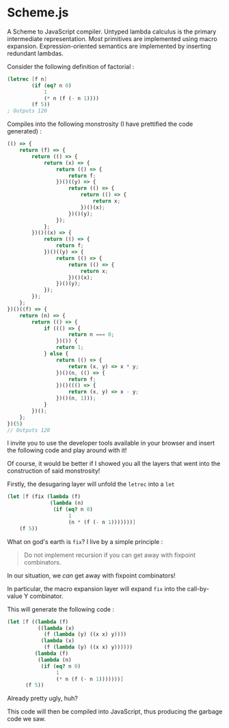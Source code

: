 # Scheme.js 

A Scheme to JavaScript compiler. Untyped lambda calculus is the primary intermediate representation. 
Most primitives are implemented using macro expansion. Expression-oriented semantics are implemented by inserting redundant lambdas. 

Consider the following definition of factorial : 

```scheme
(letrec [f n] 
        (if (eq? n 0)
            1
            (* n (f (- n 1))))
        (f 5))
; Outputs 120
```

Compiles into the following monstrosity (I have prettified the code generated) : 

```js
(() => {
	return (f) => {
		return (() => {
			return (x) => {
				return (() => {
					return f;
				})()((y) => {
					return (() => {
						return (() => {
							return x;
						})()(x);
					})()(y);
				});
			};
		})()((x) => {
			return (() => {
				return f;
			})()((y) => {
				return (() => {
					return (() => {
						return x;
					})()(x);
				})()(y);
			});
		});
	};
})()((f) => {
	return (n) => {
		return (() => {
			if ((() => {
					return n === 0;
				})()) {
				return 1;
			} else {
				return (() => {
					return (x, y) => x * y;
				})()(n, (() => {
					return f;
				})()((() => {
					return (x, y) => x - y;
				})()(n, 1)));
			}
		})();
	};
})(5)
// Outputs 120 
```

I invite you to use the developer tools available in your browser and insert the following code and play around with it! 

Of course, it would be better if I showed you all the layers that went into the construction of said monstrosity!

Firstly, the desugaring layer will unfold the `letrec` into a `let` 

```scheme
(let [f (fix (lambda (f) 
              (lambda (n) 
               (if (eq? n 0)
                    1
                    (n * (f (- n 1)))))))]
    (f 5))
```

What on god's earth is `fix`? I live by a simple principle :

> Do not implement recursion if you can get away with fixpoint combinators. 

In our situation, we _can_ get away with fixpoint combinators! 

In particular, the macro expansion layer will expand `fix` into the call-by-value Y combinator. 

This will generate the following code : 

```scheme
(let [f ((lambda (f) 
          ((lambda (x) 
            (f (lambda (y) ((x x) y)))) 
           (lambda (x) 
            (f (lambda (y) ((x x) y)))))) 
         (lambda (f) 
          (lambda (n) 
           (if (eq? n 0) 
                1 
                (* n (f (- n 1)))))))]
      (f 5))
```

Already pretty ugly, huh? 

This code will then be compiled into JavaScript, thus producing the garbage code we saw.
